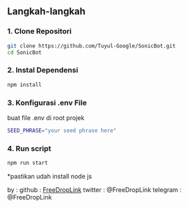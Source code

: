 ## Langkah-langkah

### 1. Clone Repositori

```bash
git clone https://github.com/Tuyul-Google/SonicBot.git
cd SonicBot
```

### 2. Instal Dependensi

```bash
npm install
```

### 3. Konfigurasi .env File

buat file .env di root projek

```bash
SEED_PHRASE="your seed phrase here"
```

### 4. Run script

```bash
npm run start
```

\*pastikan udah install node js

by :
github : [FreeDropLink](https://github.com/FreeDropLink)
twitter : @FreeDropLink
telegram : @FreeDropLink
